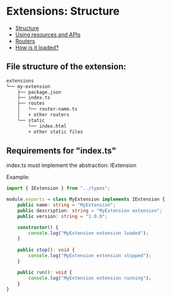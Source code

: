 # Extensions: Structure

* [Structure](structure.md)
* [Using resources and APIs](using-resources-and-apis.md)
* [Routers](routers.md)
* [How is it loaded?](README.md#how-is-it-loaded)

## File structure of the extension:

```bash
extensions
└── my-extension
    ├── package.json
    ├── index.ts
    ├── routes
    │   └── router-name.ts
    │   + other routers
    └── static
        └── index.html
        + other static files
```

## Requirements for "index.ts"

index.ts must implement the abstraction: IExtension

Example:

```ts
import { IExtension } from "../types";

module.exports = class MyExtension implements IExtension {
    public name: string = "MyExtension";
    public description: string = "MyExtension extension";
    public version: string = "1.0.0";

    constructor() {
        console.log("MyExtension extension loaded");
    }
    
    public stop(): void {
        console.log("MyExtension extension stopped");
    }

    public run(): void {
        console.log("MyExtension extension running");
    }
}
```
